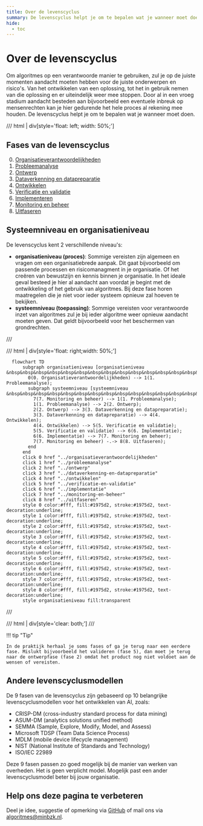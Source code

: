 ```yaml
---
title: Over de levenscyclus
summary: De levenscyclus helpt je om te bepalen wat je wanneer moet doen. Hoe ziet dit eruit in een plaatje? En waarom 8 fasen?
hide:
  - toc
---
```


# Over de levenscyclus
Om algoritmes op een verantwoorde manier te gebruiken, zul je op de juiste momenten aandacht moeten hebben voor de juiste onderwerpen en risico's. Van het ontwikkelen van een oplossing, tot het in gebruik nemen van die oplossing en er uiteindelijk weer mee stoppen. Door al in een vroeg stadium aandacht besteden aan bijvoorbeeld een eventuele inbreuk op mensenrechten kan je hier gedurende het hele proces al rekening mee houden. De levenscyclus helpt je om te bepalen wat je wanneer moet doen.


/// html | div[style='float: left; width: 50%;']

## Fases van de levenscyclus

<ol start="0">
<li value="0"><a href="../organisatieverantwoordelijkheden">Organisatieverantwoordelijkheden</a></li>
<li><a href="../probleemanalyse">Probleemanalyse</a></li>
<li><a href="../ontwerp">Ontwerp</a></li>
<li><a href="../dataverkenning-en-datapreparatie">Dataverkenning en datapreparatie</a></li>
<li><a href="../ontwikkelen">Ontwikkelen</a></li>
<li><a href="../verificatie-en-validatie">Verificatie en validatie</a></li>
<li><a href="../implementatie">Implementeren</a></li>
<li><a href="../monitoring-en-beheer">Monitoring en beheer</a></li>
<li><a href="../uitfaseren">Uitfaseren</a></li>
</ol>

## Systeemniveau en organisatieniveau
De levenscyclus kent 2 verschillende niveau's:

- **organisatieniveau (proces)**: Sommige vereisten zijn algemeen en vragen om een organisatiebrede aanpak. Dit gaat bijvoorbeeld om passende processen en risicomanagment in je organisatie. Of het creëren van bewustzijn en kennis binnen je organisatie. In het ideale geval besteed je hier al aandacht aan voordat je begint met de ontwikkeling of het gebruik van algoritmes. Bij deze fase horen maatregelen die je niet voor ieder systeem opnieuw zal hoeven te bekijken.
- **systeemniveau (toepassing)**: Sommige vereisten voor verantwoorde inzet van algoritmes zul je bij ieder algoritme weer opnieuw aandacht moeten geven. Dat geldt bijvoorbeeld voor het beschermen van grondrechten.

///

/// html | div[style='float: right;width: 50%;']

```mermaid
  flowchart TD
      subgraph organisatieniveau [organisatieniveau &nbsp&nbsp&nbsp&nbsp&nbsp&nbsp&nbsp&nbsp&nbsp&nbsp&nbsp&nbsp&nbsp&nbsp&nbsp&nbsp&nbsp&nbsp&nbsp&nbsp&nbsp&nbsp&nbsp&nbsp&nbsp&nbsp&nbsp&nbsp&nbsp&nbsp&nbsp&nbsp&nbsp&nbsp&nbsp&nbsp&nbsp&nbsp&nbsp&nbsp&nbsp&nbsp&nbsp&nbsp&nbsp&nbsp&nbsp&nbsp&nbsp&nbsp&nbsp&nbsp&nbsp&nbsp&nbsp&nbsp&nbsp&nbsp&nbsp&nbsp&nbsp&nbsp&nbsp&nbsp&nbsp&nbsp&nbsp&nbsp&nbsp&nbsp&nbsp&nbsp&nbsp&nbsp]
        0(0. Organisatieverantwoordelijkheden) --> 1(1. Probleemanalyse);
        subgraph systeemniveau [systeemniveau &nbsp&nbsp&nbsp&nbsp&nbsp&nbsp&nbsp&nbsp&nbsp&nbsp&nbsp&nbsp&nbsp&nbsp&nbsp&nbsp&nbsp&nbsp&nbsp&nbsp&nbsp&nbsp&nbsp&nbsp&nbsp&nbsp&nbsp&nbsp&nbsp&nbsp&nbsp&nbsp&nbsp&nbsp&nbsp&nbsp&nbsp&nbsp&nbsp&nbsp&nbsp&nbsp&nbsp&nbsp&nbsp&nbsp&nbsp&nbsp&nbsp&nbsp&nbsp&nbsp&nbsp&nbsp&nbsp&nbsp&nbsp&nbsp&nbsp&nbsp&nbsp&nbsp&nbsp&nbsp&nbsp&nbsp&nbsp&nbsp]
          7(7. Monitoring en beheer) --> 1(1. Probleemanalyse);
          1(1. Probleemanalyse) --> 2(2. Ontwerp);
          2(2. Ontwerp) --> 3(3. Dataverkenning en datapreparatie);
          3(3. Dataverkenning en datapreparatie) --> 4(4. Ontwikkelen);
          4(4. Ontwikkelen) --> 5(5. Verificatie en validatie);
          5(5. Verificatie en validatie) --> 6(6. Implementatie);
          6(6. Implementatie) --> 7(7. Monitoring en beheer);
          7(7. Monitoring en beheer) -.-> 8(8. Uitfaseren);
        end
      end
      click 0 href "../organisatieverantwoordelijkheden"
      click 1 href "../probleemanalyse"
      click 2 href "../ontwerp"
      click 3 href "../dataverkenning-en-datapreparatie"
      click 4 href "../ontwikkelen"
      click 5 href "../verificatie-en-validatie"
      click 6 href "../implementatie"
      click 7 href "../monitoring-en-beheer"
      click 8 href "../uitfaseren"
      style 0 color:#fff, fill:#1975d2, stroke:#1975d2, text-decoration:underline;
      style 1 color:#fff, fill:#1975d2, stroke:#1975d2, text-decoration:underline;
      style 2 color:#fff, fill:#1975d2, stroke:#1975d2, text-decoration:underline;
      style 3 color:#fff, fill:#1975d2, stroke:#1975d2, text-decoration:underline;
      style 4 color:#fff, fill:#1975d2, stroke:#1975d2, text-decoration:underline;
      style 5 color:#fff, fill:#1975d2, stroke:#1975d2, text-decoration:underline;
      style 6 color:#fff, fill:#1975d2, stroke:#1975d2, text-decoration:underline;
      style 7 color:#fff, fill:#1975d2, stroke:#1975d2, text-decoration:underline;
      style 8 color:#fff, fill:#1975d2, stroke:#1975d2, text-decoration:underline;
      style organisatieniveau fill:transparent
```
///

/// html | div[style='clear: both;']
///

!!! tip "Tip"

    In de praktijk herhaal je soms fases of ga je terug naar een eerdere fase. Mislukt bijvoorbeeld het valideren (fase 5), dan moet je terug naar de ontwerpfase (fase 2) omdat het product nog niet voldoet aan de wensen of vereisten.

## Andere levenscyclusmodellen

De 9 fasen van de levenscyclus zijn gebaseerd op 10 belangrijke levenscyclusmodellen voor het ontwikkelen van AI, zoals:

- CRISP-DM (cross-industry standard process for data mining)
- ASUM-DM (analytics solutions unified method)
- SEMMA (Sample, Explore, Modify, Model, and Assess)
- Microsoft TDSP (Team Data Science Process)
- MDLM (mobile device lifecycle management)
- NIST (National Institute of Standards and Technology)
- ISO/IEC 22989

Deze 9 fasen passen zo goed mogelijk bij de manier van werken van overheden.
Het is geen verplicht model. Mogelijk past een ander levenscyclusmodel beter bij jouw organisatie.

## Help ons deze pagina te verbeteren
Deel je idee, suggestie of opmerking via [GitHub](https://github.com/MinBZK/Algoritmekader/issues/new/choose) of mail ons via [algoritmes@minbzk.nl](mailto:algoritmes@minbzk.nl).
